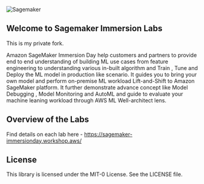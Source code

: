 ![Sagemaker](./images/amazon-sagemaker-ml-services.png "Sagemaker")

## Welcome to Sagemaker Immersion Labs

This is my private fork.

Amazon SageMaker Immersion Day help customers and partners to provide end to end understanding of building ML use cases from feature engineering to understanding various in-built algorithm and  Train , Tune and Deploy the ML model in production like scenario. It guides you to bring your own model and perform on-premise ML workload Lift-and-Shift to Amazon SageMaker platform. It further demonstrate advance concept like Model Debugging , Model Monitoring and AutoML  and guide to evaluate your machine leaning workload through  AWS ML Well-architect lens.

## Overview of the Labs

Find details on each lab here - https://sagemaker-immersionday.workshop.aws/ 

## License

This library is licensed under the MIT-0 License. See the LICENSE file.

